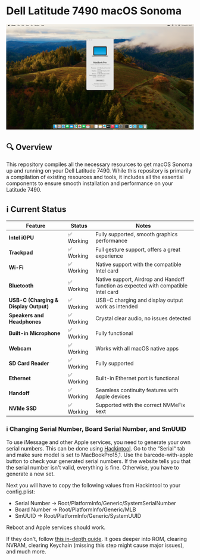  # Dell Latitude 7490 macOS Sonoma

![Screenshot](Images/screenshot.png)

## 🔍 Overview
This repository compiles all the necessary resources to get macOS Sonoma up and running on your Dell Latitude 7490. While this repository is primarily a compilation of existing resources and tools, it includes all the essential components to ensure smooth installation and performance on your Latitude 7490.

## ℹ️ Current Status

| Feature | Status | Notes |
| ------------- | ------------- | ------------- |
| **Intel iGPU** | ✅ Working | Fully supported, smooth graphics performance |
| **Trackpad** | ✅ Working | Full gesture support, offers a great experience |
| **Wi-Fi** | ✅ Working | Native support with the compatible Intel card |
| **Bluetooth** | ✅ Working | Native support, Airdrop and Handoff function as expected with compatible Intel card |
| **USB-C (Charging & Display Output)** | ✅ Working | USB-C charging and display output work as intended |
| **Speakers and Headphones** | ✅ Working | Crystal clear audio, no issues detected |
| **Built-in Microphone** | ✅ Working | Fully functional |
| **Webcam** | ✅ Working | Works with all macOS native apps |
| **SD Card Reader** | ✅ Working | Fully supported |
| **Ethernet** | ✅ Working | Built-in Ethernet port is functional |
| **Handoff** | ✅ Working | Seamless continuity features with Apple devices |
| **NVMe SSD** | ✅ Working | Supported with the correct NVMeFix kext

### ℹ️ Changing Serial Number, Board Serial Number, and SmUUID

To use iMessage and other Apple services, you need to generate your own serial numbers. This can be done using [Hackintool](https://github.com/benbaker76/Hackintool). Go to the “Serial“ tab and make sure model is set to MacBookPro15,1. Use the barcode-with-apple button to check your generated serial numbers. If the website tells you that the serial number isn't valid, everything is fine. Otherwise, you have to generate a new set.

Next you will have to copy the following values from Hackintool to your config.plist:
- Serial Number -> Root/PlatformInfo/Generic/SystemSerialNumber
- Board Number -> Root/PlatformInfo/Generic/MLB
- SmUUID -> Root/PlatformInfo/Generic/SystemUUID

Reboot and Apple services should work.

If they don't, follow [this in-depth guide](https://dortania.github.io/OpenCore-Post-Install/universal/iservices.html). It goes deeper into ROM, clearing NVRAM, clearing Keychain (missing this step might cause major issues), and much more.

